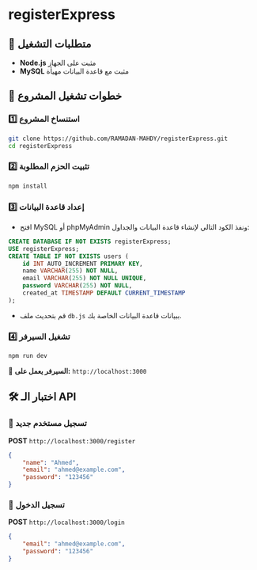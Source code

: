 # registerExpress

## 📌 متطلبات التشغيل
- **Node.js** مثبت على الجهاز
- **MySQL** مثبت مع قاعدة البيانات مهيأة

## 🚀 خطوات تشغيل المشروع

### 1️⃣ استنساخ المشروع
```sh
git clone https://github.com/RAMADAN-MAHDY/registerExpress.git
cd registerExpress
```

### 2️⃣ تثبيت الحزم المطلوبة
```sh
npm install
```

### 3️⃣ إعداد قاعدة البيانات
- افتح MySQL أو phpMyAdmin ونفذ الكود التالي لإنشاء قاعدة البيانات والجداول:

```sql
CREATE DATABASE IF NOT EXISTS registerExpress;
USE registerExpress;
CREATE TABLE IF NOT EXISTS users (
    id INT AUTO_INCREMENT PRIMARY KEY,
    name VARCHAR(255) NOT NULL,
    email VARCHAR(255) NOT NULL UNIQUE,
    password VARCHAR(255) NOT NULL,
    created_at TIMESTAMP DEFAULT CURRENT_TIMESTAMP
);
```

- قم بتحديث ملف `db.js` ببيانات قاعدة البيانات الخاصة بك.

### 4️⃣ تشغيل السيرفر
```sh
npm run dev
```
🔗 **السيرفر يعمل على:** `http://localhost:3000`

## 🛠️ اختبار الـ API

### 🔹 تسجيل مستخدم جديد
**POST** `http://localhost:3000/register`
```json
{
    "name": "Ahmed",
    "email": "ahmed@example.com",
    "password": "123456"
}
```

### 🔹 تسجيل الدخول
**POST** `http://localhost:3000/login`
```json
{
    "email": "ahmed@example.com",
    "password": "123456"
}
```

